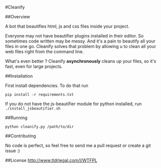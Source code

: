 #Cleanify

##Overview

A bot that beautifies html, js and css files inside your project.

Everyone may not have beautifier plugins installed in their editor. So sometimes code written may be
messy. And it's a pain to beautify all your files in one go. Cleanify solves that problem by allowing u to clean all your web files right from the command
line.

What's even better ? Cleanify **asynchronously** cleans up your files, so it's fast, even for large projects.

##Installation

First install dependencies. To do that run 

<pre><code>pip install -r requirements.txt</code></pre>

If you do not have the js-beautifier module for python installed, run ```./install_jsbeautifier.sh```

##Running
<pre><code>python cleanify.py /path/to/dir</code></pre>

##Contributing

No code is perfect, so feel free to send me a pull request or create a git issue :)

##License
http://www.tldrlegal.com/l/WTFPL
